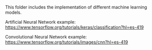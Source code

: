 This folder includes the implementation of different machine learning models.

Artificial Neural Network example: https://www.tensorflow.org/tutorials/keras/classification?hl=es-419

Convolutional Neural Network example: https://www.tensorflow.org/tutorials/images/cnn?hl=es-419

